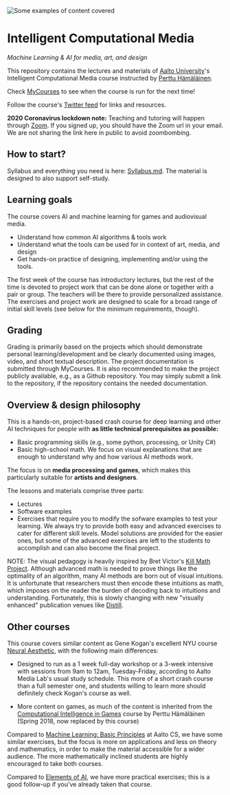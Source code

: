 <!--
![Images generated using GanBreeder](Lessons/Media/GanBreederWide128.png)
(*Images created using [GanBreeder](https://ganbreeder.app/)*) -->
![Some examples of content covered](Lessons/Media/github_preview.jpg)
# Intelligent Computational Media
*Machine Learning & AI for media, art, and design*

This repository contains the lectures and materials of [Aalto University](https://aalto.fi)'s Intelligent Computational Media course instructed by [Perttu Hämäläinen](http://perttu.info).

Check [MyCourses](https://mycourses.aalto.fi/course/search.php?search=intelligent+computational+media#menu4) to see when the course is run for the next time!

Follow the course's [Twitter feed](https://twitter.com/aaltomediaai) for links and resources.

**2020 Coronavirus lockdown note:** Teaching and tutoring will happen through [Zoom](https://zoom.us). If you signed up, you should have the Zoom url in your email. We are not sharing the link here in public to avoid zoombombing.

## How to start?
Syllabus and everything you need is here: [Syllabus.md](Syllabus.md). The material is designed to also support self-study.

## Learning goals
The course covers AI and machine learning for games and audiovisual media.
* Understand how common AI algorithms & tools work
* Understand what the tools can be used for in context of art, media, and design
* Get hands-on practice of designing, implementing and/or using the tools.

The first week of the course has introductory lectures, but the rest of the time is devoted to project work that can be done alone or together with a pair or group. The teachers will be there to provide personalized assistance. The exercises and project work are designed to scale for a broad range of initial skill levels (see below for the minimum requirements, though).



## Grading
Grading is primarily based on the projects which should demonstrate personal learning/development and be clearly documented using images, video, and short textual description. The project documentation is submitted through MyCourses. It is also recommended to make the project publicly available, e.g., as a Github repository. You may simply submit a link to the repository, if the repository contains the needed documentation.

## Overview & design philosophy
This is a hands-on, project-based crash course for deep learning and other AI techniques for people with **as little technical prerequisites as possible:**

* Basic programming skills (e.g., some  python, processing, or Unity C#)
* Basic high-school math. We focus on visual explanations that are enough to understand why and how various AI methods work.

The focus is on **media processing and games**, which makes this particularly suitable for **artists and designers**.

The lessons and materials comprise three parts:
* Lectures
* Software examples
* Exercises that require you to modify the sofware examples to test your learning. We always try to provide both easy and advanced exercises to cater for different skill levels. Model solutions are provided for the easier ones, but some of the advanced exercises are left to the students to accomplish and can also become the final project.

NOTE: The visual pedagogy is heavily inspired by Bret Victor's [Kill Math Project](http://worrydream.com/KillMath/). Although advanced math is needed to prove things like the optimality of an algorithm, many AI methods are born out of visual intuitions. It is unfortunate that researchers must then encode these intuitions as math, which imposes on the reader the burden of decoding back to intuitions and understanding. Fortunately, this is slowly changing with new "visually enhanced" publication venues like [Distill](https://distill.pub/2017/momentum/).

## Other courses
This course covers similar content as Gene Kogan's excellent NYU course [Neural Aesthetic](https://ml4a.github.io/classes/itp-F18/), with the following main differences:

* Designed to run as a 1 week full-day workshop or a 3-week intensive with sessions from 9am to 12am, Tuesday-Friday, according to Aalto Media Lab's usual study schedule. This more of a short crash course than a full semester one, and students willing to learn more should definitely check Kogan's course as well.

* More content on games, as much of the content is inherited from the [Computational Intelligence in Games](https://version.aalto.fi/gitlab/hamalap5/CIGCourse2018) course by Perttu Hämäläinen (Spring 2018, now replaced by this course)

Compared to [Machine Learning: Basic Principles](https://mycourses.aalto.fi/course/view.php?id=20569) at Aalto CS, we have some similar exercises, but the focus is more on applications and less on theory and mathematics, in order to make the material accessible for a wider audience. The more mathematically inclined students are highly encouraged to take both courses.

Compared to [Elements of AI](https://www.elementsofai.com/), we have more practical exercises; this is a good follow-up if you've already taken that course.
